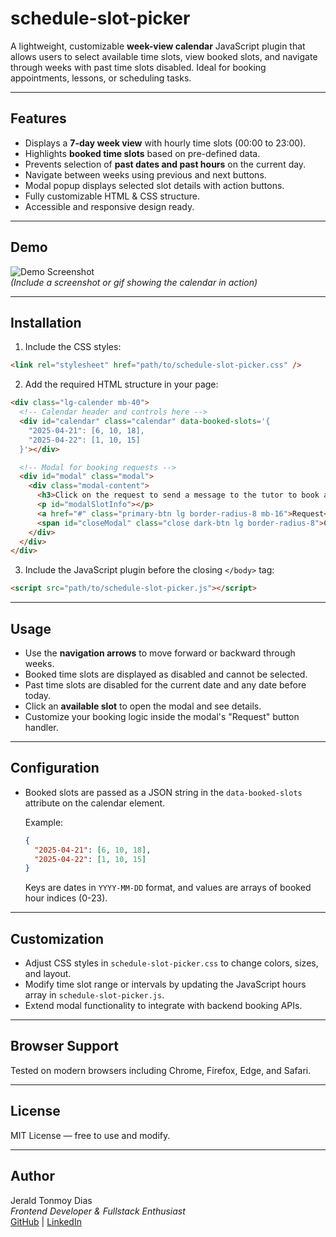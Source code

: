 
# schedule-slot-picker

A lightweight, customizable **week-view calendar** JavaScript plugin that allows users to select available time slots, view booked slots, and navigate through weeks with past time slots disabled. Ideal for booking appointments, lessons, or scheduling tasks.

---

## Features

- Displays a **7-day week view** with hourly time slots (00:00 to 23:00).
- Highlights **booked time slots** based on pre-defined data.
- Prevents selection of **past dates and past hours** on the current day.
- Navigate between weeks using previous and next buttons.
- Modal popup displays selected slot details with action buttons.
- Fully customizable HTML & CSS structure.
- Accessible and responsive design ready.

---

## Demo

![Demo Screenshot](./screenshot.png)  
*(Include a screenshot or gif showing the calendar in action)*

---

## Installation

1. Include the CSS styles:

```html
<link rel="stylesheet" href="path/to/schedule-slot-picker.css" />
```

2. Add the required HTML structure in your page:

```html
<div class="lg-calender mb-40">
  <!-- Calendar header and controls here -->
  <div id="calendar" class="calendar" data-booked-slots='{
    "2025-04-21": [6, 10, 18],
    "2025-04-22": [1, 10, 15]
  }'></div>

  <!-- Modal for booking requests -->
  <div id="modal" class="modal">
    <div class="modal-content">
      <h3>Click on the request to send a message to the tutor to book a lesson at the selected time</h3>
      <p id="modalSlotInfo"></p>
      <a href="#" class="primary-btn lg border-radius-8 mb-16">Request</a>
      <span id="closeModal" class="close dark-btn lg border-radius-8">Cancel</span>
    </div>
  </div>
</div>
```

3. Include the JavaScript plugin before the closing `</body>` tag:

```html
<script src="path/to/schedule-slot-picker.js"></script>
```

---

## Usage

- Use the **navigation arrows** to move forward or backward through weeks.
- Booked time slots are displayed as disabled and cannot be selected.
- Past time slots are disabled for the current date and any date before today.
- Click an **available slot** to open the modal and see details.
- Customize your booking logic inside the modal's "Request" button handler.

---

## Configuration

- Booked slots are passed as a JSON string in the `data-booked-slots` attribute on the calendar element.

  Example:

  ```json
  {
    "2025-04-21": [6, 10, 18],
    "2025-04-22": [1, 10, 15]
  }
  ```

  Keys are dates in `YYYY-MM-DD` format, and values are arrays of booked hour indices (0-23).

---

## Customization

- Adjust CSS styles in `schedule-slot-picker.css` to change colors, sizes, and layout.
- Modify time slot range or intervals by updating the JavaScript hours array in `schedule-slot-picker.js`.
- Extend modal functionality to integrate with backend booking APIs.

---

## Browser Support

Tested on modern browsers including Chrome, Firefox, Edge, and Safari.

---

## License

MIT License — free to use and modify.

---

## Author

Jerald Tonmoy Dias  
*Frontend Developer & Fullstack Enthusiast*  
[GitHub](https://github.com/Jerald-tonmoy-dias) | [LinkedIn](https://linkedin.com/in/jerald-tonmoy-dias)
